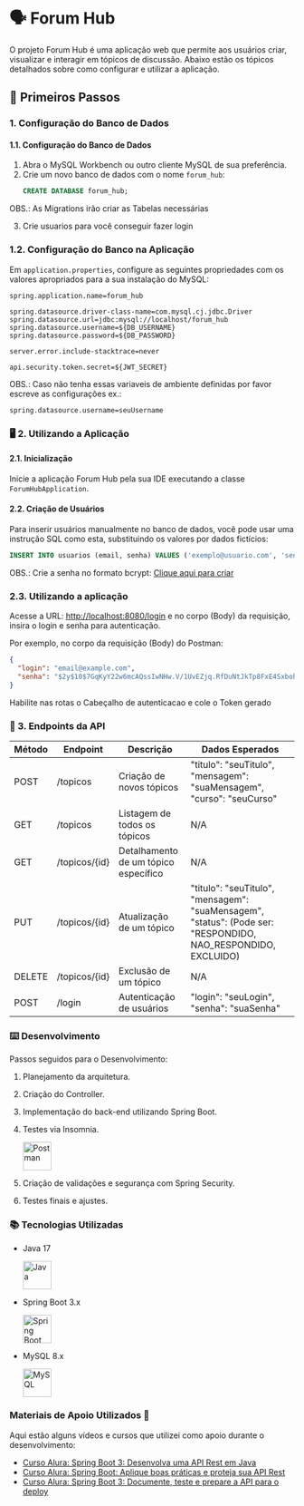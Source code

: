 # 🗣️ Forum Hub

O projeto Forum Hub é uma aplicação web que permite aos usuários criar, visualizar e interagir em tópicos de discussão. Abaixo estão os tópicos detalhados sobre como configurar e utilizar a aplicação.

## 📌 Primeiros Passos

### 1. Configuração do Banco de Dados

#### 1.1. Configuração do Banco de Dados
1. Abra o MySQL Workbench ou outro cliente MySQL de sua preferência.
2. Crie um novo banco de dados com o nome `forum_hub`:
   ```sql
   CREATE DATABASE forum_hub;
OBS.: As Migrations irão criar as Tabelas necessárias


3. Crie usuarios para você conseguir fazer login

### 1.2. Configuração do Banco na Aplicação

Em `application.properties`, configure as seguintes propriedades com os valores apropriados para a sua instalação do MySQL:

```properties
spring.application.name=forum_hub

spring.datasource.driver-class-name=com.mysql.cj.jdbc.Driver
spring.datasource.url=jdbc:mysql://localhost/forum_hub
spring.datasource.username=${DB_USERNAME}
spring.datasource.password=${DB_PASSWORD}

server.error.include-stacktrace=never

api.security.token.secret=${JWT_SECRET}
```
OBS.: Caso não tenha essas variaveis de ambiente definidas por favor escreve as configurações ex.:
```properties
spring.datasource.username=seuUsername
```

### 🖥️ 2. Utilizando a Aplicação

#### 2.1. Inicialização
Inicie a aplicação Forum Hub pela sua IDE executando a classe `ForumHubApplication`.

#### 2.2. Criação de Usuários
Para inserir usuários manualmente no banco de dados, você pode usar uma instrução SQL como esta, substituindo os valores por dados fictícios:

```sql
INSERT INTO usuarios (email, senha) VALUES ('exemplo@usuario.com', 'senha123');
```

OBS.: Crie a senha no formato bcrypt: [Clique aqui para criar](https://bcrypt.online)

### 2.3. Utilizando a aplicação

Acesse a URL: [http://localhost:8080/login](http://localhost:8080/login) e no corpo (Body) da requisição, insira o login e senha para autenticação.

Por exemplo, no corpo da requisição (Body) do Postman:

```json
{
  "login": "email@example.com",
  "senha": "$2y$10$7GqKyY22w6mcAQssIwNHw.V/1UvEZjq.RfDuNtJkTp8FxE4Sxbohe"
}
```

Habilite nas rotas o Cabeçalho de autenticacao e cole o Token gerado

### 📖 3. Endpoints da API

| Método | Endpoint       | Descrição                      | Dados Esperados                                      |
|--------|----------------|--------------------------------|-------------------------------------------------------|
| POST   | /topicos       | Criação de novos tópicos       | "titulo": "seuTitulo", "mensagem": "suaMensagem", "curso": "seuCurso" |
| GET    | /topicos       | Listagem de todos os tópicos   | N/A |
| GET    | /topicos/{id}  | Detalhamento de um tópico específico | N/A |
| PUT    | /topicos/{id}  | Atualização de um tópico       | "titulo": "seuTitulo", "mensagem": "suaMensagem", "status": (Pode ser: "RESPONDIDO, NAO_RESPONDIDO, EXCLUIDO) |
| DELETE | /topicos/{id}  | Exclusão de um tópico          | N/A                         |
| POST   | /login         | Autenticação de usuários       | "login": "seuLogin", "senha": "suaSenha" |

### ⌨️ **Desenvolvimento**

Passos seguidos para o Desenvolvimento:

1. Planejamento da arquitetura.
   
2. Criação do Controller.
   
3. Implementação do back-end utilizando Spring Boot.
   
4. Testes via Insomnia.
   
   <img src="https://cdn.jsdelivr.net/gh/devicons/devicon/icons/postman/postman-original.svg" alt="Postman" width="50"/>

5. Criação de validações e segurança com Spring Security.
   
6. Testes finais e ajustes.

### 📚 **Tecnologias Utilizadas**

- Java 17

   <img src="https://cdn.jsdelivr.net/gh/devicons/devicon/icons/java/java-original.svg" alt="Java" width="50"/>

- Spring Boot 3.x

   <img src="https://cdn.jsdelivr.net/gh/devicons/devicon/icons/spring/spring-original.svg" alt="Spring Boot" width="50"/>

- MySQL 8.x

   <img src="https://cdn.jsdelivr.net/gh/devicons/devicon/icons/mysql/mysql-original.svg" alt="MySQL" width="50"/>



### Materiais de Apoio Utilizados 🎥

Aqui estão alguns vídeos e cursos que utilizei como apoio durante o desenvolvimento:

- [Curso Alura: Spring Boot 3: Desenvolva uma API Rest em Java](https://www.alura.com.br/curso-online-spring-boot-api-rest-java)
- [Curso Alura: Spring Boot: Aplique boas práticas e proteja sua API Rest](https://www.alura.com.br/curso-online-spring-boot-seguranca-api-rest)
- [Curso Alura: Spring Boot 3: Documente, teste e prepare a API para o deploy](https://www.alura.com.br/curso-online-spring-boot-documente-teste-deploy)
